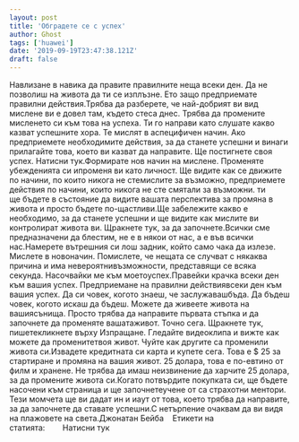 ```yaml
---
layout: post
title: 'Обградете се с успех'
author: Ghost
tags: ['huawei']
date: '2019-09-19T23:47:38.121Z'
draft: false
---
```


Навлизане в навика да правите правилните неща всеки ден. Да не позволиш на живота да ти се изплъзне. Ето защо предприемате правилни действия.Трябва да разберете, че най-добрият ви вид мислене ви е довел там, където стеса днес. Трябва да промените мисленето си към това на успеха. Ти го направи като слушате какво казват успешните хора. Те мислят в aспецифичен начин. Ако предприемете необходимите действия, за да станете успешни и винаги прилагайте това, което ви казват да направите. Ще постигнете своя успех. Натисни тук.Формирате нов начин на мислене. Променяте убежденията си ипроменя ви като личност. Ще видите как се движите по начини, по които никога не стемислите за възможно, предприемете действия по начини, които никога не сте смятали за възможни. ти ще бъдете в състояние да видите вашата перспектива за промяна в живота и просто бъдете по-щастливи.Ще забележите какво е необходимо, за да станете успешни и ще видите как мислите ви контролират живота ви. Щракнете тук, за да започнете.Всички сме предназначени да блестим, не е в някои от нас, а е във всички нас.Намерете вътрешния си лош задник, който само чака да излезе. Мислете в новоначин. Помислете, че нещата се случват с някаква причина и има невероятнивъзможности, представящи се всяка секунда. Насочвайки ме към моетоуспех.Правейки крачка всеки ден към вашия успех. Предприемане на правилни действиявсеки ден към вашия успех. Да си човек, когото знаеш, че заслужавашбъда. Да бъдеш човек, когото искаш да бъдеш. Можете да живеете живота на вашиясънища. Просто трябва да направите първата стъпка и да започнете да променяте вашатаживот. Точно сега. Щракнете тук, пишетекликнете върху Изпращане. Гледайте видеоклипа и вижте как можете да променитетвоя живот. Чуйте как другите са променили живота си.Извадете кредитната си карта и купете сега. Това е $ 25 за стартиране и промяна на вашия живот. 25 долара, това е по-евтино от филм и хранене. Не трябва да имаш неизвинение да харчите 25 долара, за да промените живота си.Когато потвърдите покупката си, ще бъдете насочени към страница и ще започнетеучене от са страхотни ментори. Тези момчета ще ви дадат ин и иаут от това, което трябва да направите, за да започнете да ставате успешни.С нетърпение очаквам да ви видя на плажовете на света.Джонатан Бейба    Етикети на статията:        Натисни тук
